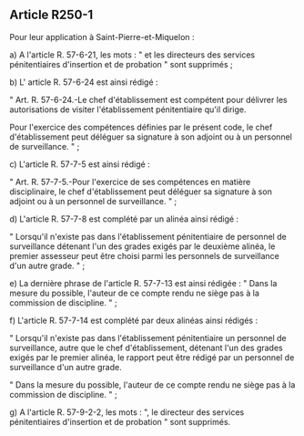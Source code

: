 Article R250-1
----
Pour leur application à Saint-Pierre-et-Miquelon :

a) A l'article R. 57-6-21, les mots : " et les directeurs des services
pénitentiaires d'insertion et de probation " sont supprimés ;

b) L' article R. 57-6-24 est ainsi rédigé :

" Art. R. 57-6-24.-Le chef d'établissement est compétent pour délivrer les
autorisations de visiter l'établissement pénitentiaire qu'il dirige.

Pour l'exercice des compétences définies par le présent code, le chef
d'établissement peut déléguer sa signature à son adjoint ou à un personnel de
surveillance. " ;

c) L'article R. 57-7-5 est ainsi rédigé :

" Art. R. 57-7-5.-Pour l'exercice de ses compétences en matière disciplinaire,
le chef d'établissement peut déléguer sa signature à son adjoint ou à un
personnel de surveillance. " ;

d) L'article R. 57-7-8 est complété par un alinéa ainsi rédigé :

" Lorsqu'il n'existe pas dans l'établissement pénitentiaire de personnel de
surveillance détenant l'un des grades exigés par le deuxième alinéa, le premier
assesseur peut être choisi parmi les personnels de surveillance d'un autre
grade. " ;

e) La dernière phrase de l'article R. 57-7-13 est ainsi rédigée : " Dans la
mesure du possible, l'auteur de ce compte rendu ne siège pas à la commission de
discipline. " ;

f) L'article R. 57-7-14 est complété par deux alinéas ainsi rédigés :

" Lorsqu'il n'existe pas dans l'établissement pénitentiaire un personnel de
surveillance, autre que le chef d'établissement, détenant l'un des grades exigés
par le premier alinéa, le rapport peut être rédigé par un personnel de
surveillance d'un autre grade.

" Dans la mesure du possible, l'auteur de ce compte rendu ne siège pas à la
commission de discipline. " ;

g) A l'article R. 57-9-2-2, les mots : ", le directeur des services
pénitentiaires d'insertion et de probation " sont supprimés.
